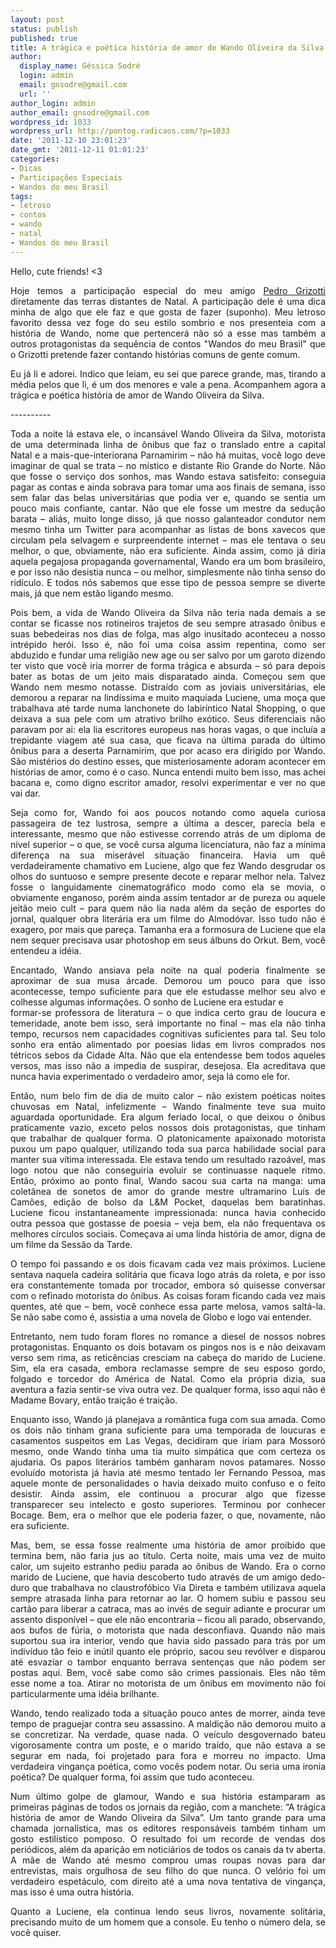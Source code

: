 ```yaml
---
layout: post
status: publish
published: true
title: A trágica e poética história de amor de Wando Oliveira da Silva
author:
  display_name: Géssica Sodré
  login: admin
  email: gnsodre@gmail.com
  url: ''
author_login: admin
author_email: gnsodre@gmail.com
wordpress_id: 1033
wordpress_url: http://pontog.radicaos.com/?p=1033
date: '2011-12-10 23:01:23'
date_gmt: '2011-12-11 01:01:23'
categories:
- Dicas
- Participações Especiais
- Wandos do meu Brasil
tags:
- letroso
- contos
- wando
- natal
- Wandos do meu Brasil
---
```

<p style="text-align: justify;">Hello, cute friends! &lt;3</p>
<p style="text-align: justify;">Hoje temos a participação especial do meu amigo <a title="Pedro Grizotti" href="https://www.facebook.com/profile.php?id=100002640206400" target="_blank">Pedro Grizotti</a> diretamente das terras distantes de Natal. A participação dele é uma dica minha de algo que ele faz e que gosta de fazer (suponho). Meu letroso favorito dessa vez foge do seu estilo sombrio e nos presenteia com a história de Wando, nome que pertencerá não só a esse mas também a outros protagonistas da sequência de contos "Wandos do meu Brasil" que o Grizotti pretende fazer contando histórias comuns de gente comum.</p>
<p style="text-align: justify;">Eu já li e adorei. Indico que leiam, eu sei que parece grande, mas, tirando a média pelos que li, é um dos menores e vale a pena. Acompanhem agora a trágica e poética história de amor de Wando Oliveira da Silva.</p>
<p style="text-align: justify;">----------</p>
<p style="text-align: justify;">Toda a noite lá estava ele, o incansável Wando Oliveira da Silva, motorista de uma determinada linha de ônibus que faz o translado entre a capital Natal e a mais-que-interiorana Parnamirim – não há muitas, você logo deve imaginar de qual se trata – no místico e distante Rio Grande do Norte. Não que fosse o serviço dos sonhos, mas Wando estava satisfeito: conseguia pagar as contas e ainda sobrava para tomar uma aos finais de semana, isso sem falar das belas universitárias que podia ver e, quando se sentia um pouco mais confiante, cantar. Não que ele fosse um mestre da sedução barata – aliás, muito longe disso, já que nosso galanteador condutor nem mesmo tinha um Twitter para acompanhar as listas de bons xavecos que circulam pela selvagem e surpreendente internet – mas ele tentava o seu melhor, o que, obviamente, não era suficiente. Ainda assim, como já diria aquela pegajosa propaganda governamental, Wando era um bom brasileiro, e por isso não desistia nunca – ou melhor, simplesmente não tinha senso do ridículo. E todos nós sabemos que esse tipo de pessoa sempre se diverte mais, já que nem estão ligando mesmo.</p>
<p style="text-align: justify;">
Pois bem, a vida de Wando Oliveira da Silva não teria nada demais a se contar se ficasse nos rotineiros trajetos de seu sempre atrasado ônibus e suas bebedeiras nos dias de folga, mas algo inusitado aconteceu a nosso intrépido herói. Isso é, não foi uma coisa assim repentina, como ser abduzido e fundar uma religião new age ou ser salvo por um garoto dizendo ter visto que você iria morrer de forma trágica e absurda – só para depois bater as botas de um jeito mais disparatado ainda. Começou sem que Wando nem mesmo notasse. Distraído com as joviais universitárias, ele demorou a reparar na lindíssima e muito maquiada Luciene, uma moça que trabalhava até tarde numa lanchonete do labiríntico Natal Shopping, o que deixava a sua pele com um atrativo brilho exótico. Seus diferenciais não paravam por ai: ela lia escritores europeus nas horas vagas, o que incluía a trepidante viagem até sua casa, que ficava na última parada do último ônibus para a deserta Parnamirim, que por acaso era dirigido por Wando. São mistérios do destino esses, que misteriosamente adoram acontecer em histórias de amor, como é o caso. Nunca entendi muito bem isso, mas achei bacana e, como digno escritor amador, resolvi experimentar e ver no que vai dar.</p>
<p style="text-align: justify;">
Seja como for, Wando foi aos poucos notando como aquela curiosa passageira de tez lustrosa, sempre a última a descer, parecia bela e interessante, mesmo que não estivesse correndo atrás de um diploma de nível superior – o que, se você cursa alguma licenciatura, não faz a mínima diferença na sua miserável situação financeira. Havia um quê verdadeiramente chamativo em Luciene, algo que fez Wando desgrudar os olhos do suntuoso e sempre presente decote e reparar melhor nela. Talvez fosse o languidamente cinematográfico modo como ela se movia, o obviamente enganoso, porém ainda assim tentador ar de pureza ou aquele jeitão meio cult – para quem não lia nada além da seção de esportes do jornal, qualquer obra literária era um filme do Almodóvar. Isso tudo não é exagero, por mais que pareça. Tamanha era a formosura de Luciene que ela nem sequer precisava usar photoshop em seus álbuns do Orkut. Bem, você entendeu a idéia.</p>
<p style="text-align: justify;">
Encantado, Wando ansiava pela noite na qual poderia finalmente se aproximar de sua musa árcade. Demorou um pouco para que isso acontecesse, tempo suficiente para que ele estudasse melhor seu alvo e colhesse algumas informações. O sonho de Luciene era estudar e<br />
formar-se professora de literatura – o que indica certo grau de loucura e temeridade, anote bem isso, será importante no final – mas ela não tinha tempo, recursos nem capacidades cognitivas suficientes para tal. Seu tolo sonho era então alimentado por poesias lidas em livros comprados nos tétricos sebos da Cidade Alta. Não que ela entendesse bem todos aqueles versos, mas isso não a impedia de suspirar, desejosa. Ela acreditava que nunca havia experimentado o verdadeiro amor, seja lá como ele for.</p>
<p style="text-align: justify;">
Então, num belo fim de dia de muito calor – não existem poéticas noites chuvosas em Natal, infelizmente – Wando finalmente teve sua muito aguardada oportunidade. Era algum feriado local, o que deixou o ônibus praticamente vazio, exceto pelos nossos dois protagonistas, que tinham que trabalhar de qualquer forma. O platonicamente apaixonado motorista puxou um papo qualquer, utilizando toda sua parca habilidade social para manter sua vítima interessada. Ele estava tendo um resultado razoável, mas logo notou que não conseguiria evoluir se continuasse naquele ritmo. Então, próximo ao ponto final, Wando sacou sua carta na manga: uma coletânea de sonetos de amor do grande mestre ultramarino Luís de Camões, edição de bolso da L&amp;M Pocket, daquelas bem baratinhas. Luciene ficou instantaneamente impressionada: nunca havia conhecido outra pessoa que gostasse de poesia – veja bem, ela não frequentava os melhores círculos sociais. Começava ai uma linda história de amor, digna de um filme da Sessão da Tarde.</p>
<p style="text-align: justify;">
O tempo foi passando e os dois ficavam cada vez mais próximos. Luciene sentava naquela cadeira solitária que ficava logo atrás da roleta, e por isso era constantemente tomada por trocador, embora só quisesse conversar com o refinado motorista do ônibus. As coisas foram ficando cada vez mais quentes, até que – bem, você conhece essa parte melosa, vamos saltá-la. Se não sabe como é, assistia a uma novela de Globo e logo vai entender.</p>
<p style="text-align: justify;">
<p style="text-align: justify;">
Entretanto, nem tudo foram flores no romance a diesel de nossos nobres protagonistas. Enquanto os dois botavam os pingos nos is e não deixavam verso sem rima, as reticências cresciam na cabeça do marido de Luciene. Sim, ela era casada, embora reclamasse sempre de seu esposo gordo, folgado e torcedor do América de Natal. Como ela própria dizia, sua aventura a fazia sentir-se viva outra vez. De qualquer forma, isso aqui não é Madame Bovary, então traição é traição.</p>
<p style="text-align: justify;">
Enquanto isso, Wando já planejava a romântica fuga com sua amada. Como os dois não tinham grana suficiente para uma temporada de loucuras e casamentos suspeitos em Las Vegas, decidiram que iriam para Mossoró mesmo, onde Wando tinha uma tia muito simpática que com certeza os ajudaria. Os papos literários também ganharam novos patamares. Nosso evoluído motorista já havia até mesmo tentado ler Fernando Pessoa, mas aquele monte de personalidades o havia deixado muito confuso e o feito desistir. Ainda assim, ele continuou a procurar algo que fizesse transparecer seu intelecto e gosto superiores. Terminou por conhecer Bocage. Bem, era o melhor que ele poderia fazer, o que, novamente, não era suficiente.</p>
<p style="text-align: justify;">
Mas, bem, se essa fosse realmente uma história de amor proibido que termina bem, não faria jus ao título. Certa noite, mais uma vez de muito calor, um sujeito estranho pediu parada ao ônibus de Wando. Era o corno marido de Luciene, que havia descoberto tudo através de um amigo dedo-duro que trabalhava no claustrofóbico Via Direta e também utilizava aquela sempre atrasada linha para retornar ao lar. O homem subiu e passou seu cartão para liberar a catraca, mas ao invés de seguir adiante e procurar um assento disponível – que ele não encontraria – ficou ali parado, observando, aos bufos de fúria, o motorista que nada desconfiava. Quando não mais suportou sua ira interior, vendo que havia sido passado para trás por um indivíduo tão feio e inútil quanto ele próprio, sacou seu revólver e disparou até esvaziar o tambor enquanto berrava sentenças que não podem ser postas aqui. Bem, você sabe como são crimes passionais. Eles não têm esse nome a toa. Atirar no motorista de um ônibus em movimento não foi particularmente uma idéia brilhante.</p>
<p style="text-align: justify;">
Wando, tendo realizado toda a situação pouco antes de morrer, ainda teve tempo de praguejar contra seu assassino. A maldição não demorou muito a se concretizar. Na verdade, quase nada. O veículo desgovernado bateu vigorosamente contra um poste, e o marido traído, que não estava a se segurar em nada, foi projetado para fora e morreu no impacto. Uma verdadeira vingança poética, como vocês podem notar. Ou seria uma ironia poética? De qualquer forma, foi assim que tudo aconteceu.</p>
<p style="text-align: justify;">
Num último golpe de glamour, Wando e sua história estamparam as primeiras páginas de todos os jornais da região, com a manchete: “A trágica história de amor de Wando Oliveira da Silva”. Um tanto grande para uma chamada jornalística, mas os editores responsáveis também tinham um gosto estilístico pomposo. O resultado foi um recorde de vendas dos periódicos, além da aparição em noticiários de todos os canais da tv aberta. A mãe de Wando até mesmo comprou umas roupas novas para dar entrevistas, mais orgulhosa de seu filho do que nunca. O velório foi um verdadeiro espetáculo, com direito até a uma nova tentativa de vingança, mas isso é uma outra história.</p>
<p style="text-align: justify;">
Quanto a Luciene, ela continua lendo seus livros, novamente solitária, precisando muito de um homem que a console. Eu tenho o número dela, se você quiser.</p>
